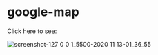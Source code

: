 # google-map
Click here to see: 

![screenshot-127 0 0 1_5500-2020 11 13-01_36_55](https://user-images.githubusercontent.com/55595605/99038375-5f850b00-2553-11eb-82fd-7ecfd5b67aa4.jpg)

